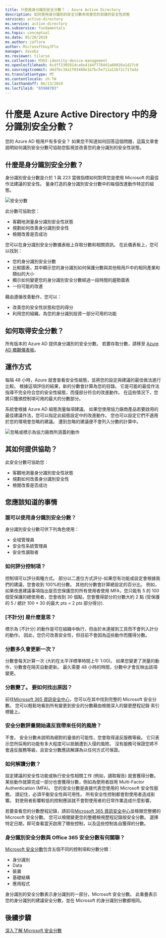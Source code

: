 ```yaml
---
title: 什麼是身分識別安全分數？ - Azure Active Directory
description: 如何使用身分識別的安全分數來改善您的目錄的安全性狀態
services: active-directory
ms.service: active-directory
ms.subservice: fundamentals
ms.topic: conceptual
ms.date: 05/20/2019
ms.author: joflore
author: MicrosoftGuyJFlo
manager: daveba
ms.reviewer: tilarso
ms.collection: M365-identity-device-management
ms.openlocfilehash: 6cdff2305914ca6e4144f7784d1a60026a1d27c0
ms.sourcegitcommit: d4dfbc34a1f03488e1b7bc5e711a11b72c717ada
ms.translationtype: MT
ms.contentlocale: zh-TW
ms.lasthandoff: 06/13/2019
ms.locfileid: "65988703"
---
```

# <a name="what-is-the-identity-secure-score-in-azure-active-directory"></a>什麼是 Azure Active Directory 中的身分識別安全分數？

您的 Azure AD 租用戶有多安全？ 如果您不知道如何回答這個問題，這篇文章會說明如何識別安全分數可協助您監視並改善您的身分識別的安全性狀態。

## <a name="what-is-an-identity-secure-score"></a>什麼是身分識別安全分數？

身分識別安全分數是介於 1 與 223 當做指標如何對齊您是使用 Microsoft 的最佳作法建議的安全性。 量身打造的身分識別安全分數中的每個改進動作特定的組態。  

![安全分數](./media/identity-secure-score/identity-secure-score-overview.png)

此分數可協助您：

- 客觀地測量身分識別安全性狀態
- 規劃如何改善身分識別安全性
- 檢閱改善是否成功

您可以在身分識別安全分數儀表板上存取分數和相關資訊。 在此儀表板上，您可以找到：

- 您的身分識別安全分數
- 比較圖表，其中顯示您的身分識別如何保護分數與其他租用戶中的相同產業和類似的大小
- 顯示如何變更您的身分識別安全分數經過一段時間的趨勢圖表
- 一份可能的改進

藉由遵循改善動作，您可以：

- 改善您的安全性狀態和您的得分
- 利用您的組織，為您的身分識別投資一部分可用的功能

## <a name="how-do-i-get-my-secure-score"></a>如何取得安全分數？

所有版本的 Azure AD 提供身分識別的安全分數。 若要存取分數，請移至 [Azure AD 概觀儀表板](https://portal.azure.com/#blade/Microsoft_AAD_IAM/ActiveDirectoryMenuBlade/IdentitySecureScore)。

## <a name="how-does-it-work"></a>運作方式

每隔 48 小時，Azure 就會查看安全性組態，並將您的設定與建議的最佳做法進行比較。 根據這項評估的結果，新的分數會計算為您的目錄。 它是可能的最佳作法指導不完全符合您的安全性組態，而僅部分符合的改進動作。 在這些情況下，您將只獲頒控制項可用的最大的分數部分。

系統會根據 Azure AD 組態測量每項建議。 如果您使用協力廠商產品若要啟用的最佳建議作法，您可以指定此組態設定中的改進動作。 您也可以設定它們不適用於您的環境會忽略的建議。 遭到忽略的建議便不會列入分數的計算中。

![忽略或標示為協力廠商所涵蓋的動作](./media/identity-secure-score/identity-secure-score-ignore-or-third-party-reccomendations.png)

## <a name="how-does-it-help-me"></a>其如何提供協助？

此安全分數可協助您：

- 客觀地測量身分識別安全性狀態
- 規劃如何改善身分識別安全性
- 檢閱改善是否成功

## <a name="what-you-should-know"></a>您應該知道的事情

### <a name="who-can-use-the-identity-secure-score"></a>誰可以使用身分識別安全分數？

身分識別安全分數可供下列角色使用：

- 全域管理員
- 安全性系統管理員
- 安全性讀取者

### <a name="how-are-controls-scored"></a>如何評分控制項？

控制項可以評分兩種方式。 部分以二進位方式評分-如果您有功能或設定會根據我們的建議，您會收到 100%的分數。 其他的分數會計算總設定的百分比。 例如，如果改進建議事項指出是否您保護您的所有使用者使用 MFA，您只能有 5 的 100 個受保護的總使用者，您會收到 30 個點，您會獲得部分的分數大約 2 點 (受保護的 5 / 總計 100 * 30 的最大 pts = 2 pts 部分得分).

### <a name="what-does-not-scored-mean"></a>[不計分] 是什麼意思？

標示為 [不計分] 的動作是可在組織中執行，但由於未連接到工具而不會列入計分的動作。 因此，您仍可改善安全性，但目前不會因為這些動作而獲得分數。

### <a name="how-often-is-my-score-updated"></a>分數多久會更新一次？

分數會每天計算一次 (大約在太平洋標準時間上午 1:00)。 如果您變更了測量的動作，分數會在隔天自動更新。 最久需要 48 小時的時間，分數中才會反映出該項變更。

### <a name="my-score-changed-how-do-i-figure-out-why"></a>分數變了。 要如何找出原因？

前往[Microsoft 365 資訊安全中心](https://security.microsoft.com/)，您可以在其中找到完整的 Microsoft 安全分數。 您可以輕鬆地看到所有變更到安全的分數藉由檢閱深入的變更歷程記錄 索引標籤上。

### <a name="does-the-secure-score-measure-my-risk-of-getting-breached"></a>安全分數評量開始違反我帶來任何的風險？

不會。 安全分數未說明為絕對的量值的可能性，您會取得違反服務等級。 它只表示您所採用的功能有多大程度可以抵銷遭到入侵的風險。 沒有服務可保證您將不會違反服務等級，且安全分數應該解譯為以任何方式可保證。

### <a name="how-should-i-interpret-my-score"></a>如何解讀分數？

設定建議的安全性功能或執行安全性相關工作 (例如，讀取報告) 就會獲得分數。 某些動作就算完成一部分也會獲得分數，例如為使用者啟用 Multi-Factor Authentication (MFA)。 您的安全分數是直接代表您使用的 Microsoft 安全性服務。 請記住，必須平衡安全性與可用性。 所有安全性控制都會對使用者造成影響。 對使用者影響較低的控制應該就不會對使用者的日常作業造成什麼影響。

若要查看您的分數歷程記錄，請前往[Microsoft 365 資訊安全中心](https://security.microsoft.com/)並檢閱您整體的 Microsoft 安全分數。 您可以檢閱變更您的整體檢視歷程記錄按安全分數。 選擇特定日期，即可查看當天啟用了哪些控制，以及這些控制各自獲得的分數。

### <a name="how-does-the-identity-secure-score-relate-to-the-office-365-secure-score"></a>身分識別安全分數與 Office 365 安全分數有何關聯？

[Microsoft 安全分數](https://docs.microsoft.com/office365/securitycompliance/microsoft-secure-score)包含五個不同的控制項和分數分類：

- 身分識別
- Data
- 裝置
- 基礎結構
- 應用程式

身分識別的安全分數表示身分識別的一部分，Microsoft 安全分數。 此重疊表示您的身分識別的建議安全分數，並在 Microsoft 的身分識別分數都相同。

## <a name="next-steps"></a>後續步驟

[深入了解 Microsoft 安全分數](https://docs.microsoft.com/office365/securitycompliance/microsoft-secure-score)
